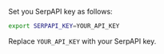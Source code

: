 Set you SerpAPI key as follows:

```bash
export SERPAPI_KEY=YOUR_API_KEY
```

Replace `YOUR_API_KEY` with your SerpAPI key.
